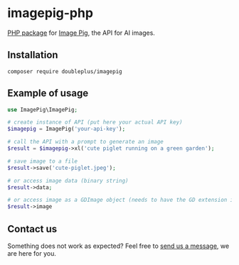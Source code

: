 # imagepig-php
[PHP package](https://packagist.org/packages/doubleplus/imagepig) for [Image Pig](https://imagepig.com/), the API for AI images.

## Installation

```
composer require doubleplus/imagepig
```

## Example of usage

```php
use ImagePig\ImagePig;

# create instance of API (put here your actual API key)
$imagepig = ImagePig('your-api-key');

# call the API with a prompt to generate an image
$result = $imagepig->xl('cute piglet running on a green garden');

# save image to a file
$result->save('cute-piglet.jpeg');

# or access image data (binary string)
$result->data;

# or access image as a GDImage object (needs to have the GD extension installed)
$result->image
```

## Contact us
Something does not work as expected? Feel free to [send us a message](https://imagepig.com/contact/), we are here for you.
